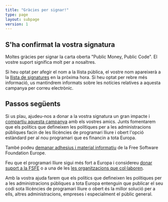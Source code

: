 ```yaml
---
title: "Gràcies per signar!"
type: page
layout: subpage
version: 1
---
```


## S'ha confirmat la vostra signatura

Moltes gràcies per signar la carta oberta "Public Money, Public Code". El vostre suport significa molt per a nosaltres.

Si heu optat per afegir el nom a la llista pública, el vostre nom apareixerà a la [llista de signatures](../all-signatures) en la pròxima hora. Si heu optat per rebre més informació, us mantindrem informats sobre les notícies relatives a aquesta campanya per correu electrònic.

## Passos següents

Si us plau, ajudeu-nos a donar a la vostra signatura un gran impacte i [compartiu aquesta campanya](../../#spread) amb els vostres amics. Junts fomentarem que els polítics que defineixen les polítiques per a les administracions públiques facin de les llicències de programari lliure i obert l'opció estàndard per al nou programari que es financin a tota Europa.

També podeu [demanar adhesius i material informatiu](https://fsfe.org/promo#pmpc) de la Free Software Foundation Europe.

Feu que el programari lliure sigui més fort a Europa i considereu [donar suport a la FSFE](https://fsfe.org/donate/?pmpc) o a una de les [les organitzacions que col·laboren](../../#organisations).

Amb la vostra ajuda farem que els polítics que defineixen les polítiques per a les administracions públiques a tota Europa entenguin que publicar el seu codi sota llicències de programari lliure o obert és la millor solució per a ells, altres administracions, empreses i especialment el públic general.
